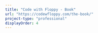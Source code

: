 ```yaml
---
title: "Code with Floppy - Book"
url: "https://codewfloppy.com/the-book/"
project-type: "professional"
displayOrder: 4
---
```


